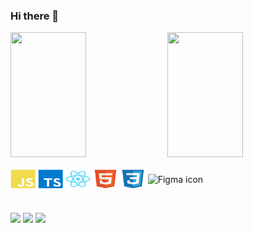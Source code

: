 ### Hi there 👋

<div>
  <img width="49%" height="200em" src="https://github-readme-stats-beryl-pi-91.vercel.app/api?username=giovanatiburtino&show_icons=true&theme=jolly" />
  <img width="49%" height="200em" src="https://github-readme-stats-beryl-pi-91.vercel.app/api/top-langs/?username=giovanatiburtino&layout=compact&theme=jolly" />
</div>

<div style="display: inline_block"><br>
  <img align="center" alt="Javascript icon" height="30" width="40" src="https://raw.githubusercontent.com/devicons/devicon/master/icons/javascript/javascript-plain.svg">
  <img align="center" alt="Typescript icon" height="30" width="40" src="https://raw.githubusercontent.com/devicons/devicon/master/icons/typescript/typescript-plain.svg">
  <img align="center" alt="React icon" height="30" width="40" src="https://raw.githubusercontent.com/devicons/devicon/master/icons/react/react-original.svg">
  <img align="center" alt="HTML icon" height="30" width="40" src="https://raw.githubusercontent.com/devicons/devicon/master/icons/html5/html5-original.svg">
  <img align="center" alt="CSS icon" height="30" width="40" src="https://raw.githubusercontent.com/devicons/devicon/master/icons/css3/css3-original.svg">
  <img align="center" alt="Figma icon" height="30" width="40"  src="https://cdn.jsdelivr.net/gh/devicons/devicon/icons/figma/figma-original.svg" />
</div>

#
  
<div> 
 <a href="" target="_blank"><img src="https://img.shields.io/badge/Discord-7289DA?style=for-the-badge&logo=discord&logoColor=white" target="_blank"></a> 
  <a href = "mailto:giovanaftiburtino@gmail.com"><img src="https://img.shields.io/badge/-Gmail-%23333?style=for-the-badge&logo=gmail&logoColor=white" target="_blank"></a>
  <a href="https://www.linkedin.com/in/giovana-ferreira-tiburtino-475486216/" target="_blank"><img src="https://img.shields.io/badge/-LinkedIn-%230077B5?style=for-the-badge&logo=linkedin&logoColor=white" target="_blank"></a> 
  
</div>
